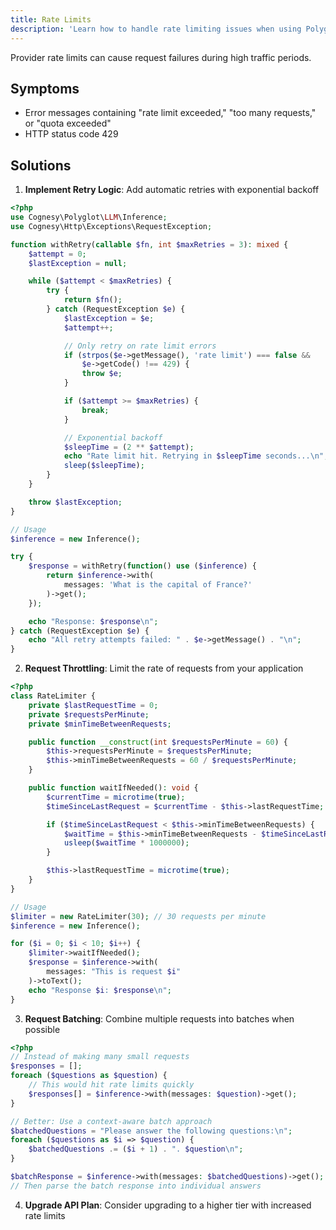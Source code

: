 ```yaml
---
title: Rate Limits
description: 'Learn how to handle rate limiting issues when using Polyglot.'
---
```


Provider rate limits can cause request failures during high traffic periods.

## Symptoms

- Error messages containing "rate limit exceeded," "too many requests," or "quota exceeded"
- HTTP status code 429

## Solutions

1. **Implement Retry Logic**: Add automatic retries with exponential backoff

```php
<?php
use Cognesy\Polyglot\LLM\Inference;
use Cognesy\Http\Exceptions\RequestException;

function withRetry(callable $fn, int $maxRetries = 3): mixed {
    $attempt = 0;
    $lastException = null;

    while ($attempt < $maxRetries) {
        try {
            return $fn();
        } catch (RequestException $e) {
            $lastException = $e;
            $attempt++;

            // Only retry on rate limit errors
            if (strpos($e->getMessage(), 'rate limit') === false &&
                $e->getCode() !== 429) {
                throw $e;
            }

            if ($attempt >= $maxRetries) {
                break;
            }

            // Exponential backoff
            $sleepTime = (2 ** $attempt);
            echo "Rate limit hit. Retrying in $sleepTime seconds...\n";
            sleep($sleepTime);
        }
    }

    throw $lastException;
}

// Usage
$inference = new Inference();

try {
    $response = withRetry(function() use ($inference) {
        return $inference->with(
            messages: 'What is the capital of France?'
        )->get();
    });

    echo "Response: $response\n";
} catch (RequestException $e) {
    echo "All retry attempts failed: " . $e->getMessage() . "\n";
}
```

2. **Request Throttling**: Limit the rate of requests from your application
```php
<?php
class RateLimiter {
    private $lastRequestTime = 0;
    private $requestsPerMinute;
    private $minTimeBetweenRequests;

    public function __construct(int $requestsPerMinute = 60) {
        $this->requestsPerMinute = $requestsPerMinute;
        $this->minTimeBetweenRequests = 60 / $requestsPerMinute;
    }

    public function waitIfNeeded(): void {
        $currentTime = microtime(true);
        $timeSinceLastRequest = $currentTime - $this->lastRequestTime;

        if ($timeSinceLastRequest < $this->minTimeBetweenRequests) {
            $waitTime = $this->minTimeBetweenRequests - $timeSinceLastRequest;
            usleep($waitTime * 1000000);
        }

        $this->lastRequestTime = microtime(true);
    }
}

// Usage
$limiter = new RateLimiter(30); // 30 requests per minute
$inference = new Inference();

for ($i = 0; $i < 10; $i++) {
    $limiter->waitIfNeeded();
    $response = $inference->with(
        messages: "This is request $i"
    )->toText();
    echo "Response $i: $response\n";
}
```

3. **Request Batching**: Combine multiple requests into batches when possible

```php
<?php
// Instead of making many small requests
$responses = [];
foreach ($questions as $question) {
    // This would hit rate limits quickly
    $responses[] = $inference->with(messages: $question)->get();
}

// Better: Use a context-aware batch approach
$batchedQuestions = "Please answer the following questions:\n";
foreach ($questions as $i => $question) {
    $batchedQuestions .= ($i + 1) . ". $question\n";
}

$batchResponse = $inference->with(messages: $batchedQuestions)->get();
// Then parse the batch response into individual answers
```

4. **Upgrade API Plan**: Consider upgrading to a higher tier with increased rate limits
